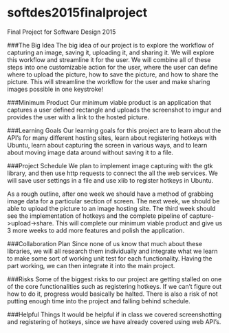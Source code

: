 # softdes2015finalproject
Final Project for Software Design 2015

###The Big Idea
The big idea of our project is to explore the workflow of capturing an image, saving it, uploading it, and sharing it.  We will explore this workflow and streamline it for the user. We will combine all of these steps into one customizable action for the user, where the user can define where to upload the picture, how to save the picture, and how to share the picture. This will streamline the workflow for the user and make sharing images possible in one keystroke!

###Minimum Product
Our minimum viable product is an application that captures a user defined rectangle and uploads the screenshot to imgur and provides the user with a link to the hosted picture.

###Learning Goals
Our learning goals for this project are to learn about the API’s for many different hosting sites, learn about registering hotkeys with Ubuntu, learn about capturing the screen in various ways, and to learn about moving image data around without saving it to a file.

###Project Schedule
We plan to implement image capturing with the gtk library, and then use http requests to connect the all the web services. We will save user settings in a file and use xlib to register hotkeys in Ubuntu.

As a rough outline, after one week we should have a method of grabbing image data for a particular section of screen. The next week, we should be able to upload the picture to an image hosting site. The third week should see the implementation of hotkeys and the complete pipeline of capture->upload->share. This will complete our minimum viable product and give us 3 more weeks to add more features and polish the application.

###Collaboration Plan
Since none of us know that much about these libraries, we will all research them individually and integrate what we learn to make some sort of working unit test for each functionality. Having the part working, we can then integrate it into the main project.

###Risks
Some of the biggest risks to our project are getting stalled on one of the core functionalities such as registering hotkeys. If we can’t figure out how to do it, progress would basically be halted. There is also a risk of not putting enough time into the project and falling behind schedule.

###Helpful Things
It would be helpful if in class we covered screenshotting and registering of hotkeys, since we have already covered using web API’s.
